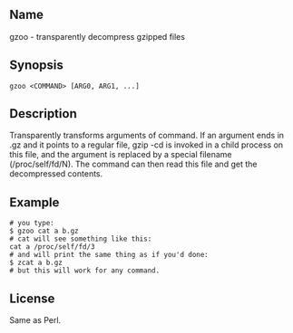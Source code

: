 ## Name
gzoo - transparently decompress gzipped files

## Synopsis
    gzoo <COMMAND> [ARG0, ARG1, ...]

## Description
Transparently transforms arguments of command. 
If an argument ends in .gz and it points to a regular file, gzip -cd is invoked in a child process on this file, and the argument is replaced by a special filename (/proc/self/fd/N). 
The command can then read this file and get the decompressed contents.

## Example
    # you type:
    $ gzoo cat a b.gz
	# cat will see something like this:
	cat a /proc/self/fd/3
	# and will print the same thing as if you'd done:
	$ zcat a b.gz
	# but this will work for any command.

## License
Same as Perl.

